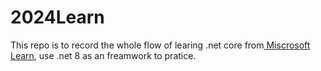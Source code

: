# 2024Learn

This repo is to record the whole flow of learing .net core from[ Miscrosoft Learn](https://learn.microsoft.com/zh-cn/aspnet/core/?view=aspnetcore-8.0), use .net 8 as an freamwork to pratice.
